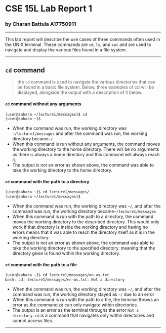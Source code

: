 # CSE 15L Lab Report 1
### by Charan Battula A17750911

---

This lab report will describe the use cases of three commands often used in the UNIX terminal.  These commands are `cd`, `ls`, and `cat` and are used to navigate and display the various files found in a file system. 

---
## `cd` command
> the `cd` command is used to navigate the various directories that can be found in a basic file system.  Below, three examples of cd will be displayed, alongside the output with a description of it below.

#### `cd` command without any arguments
```bash
[user@sahara ~/lecture1/messages]$ cd
[user@sahara ~]$
```
- When the command was run, the working directory was `~/lecture1/messages` and after the command was run, the working directory became`~/`
- When this command is run without any arguments, the command moves the working directory to the home directory.  There will be no arguments as there is always a home directory and this command will always reach it.
- The output is not an error as shown above, the command was able to take the working directory to the home directory.

#### `cd` command with the path to a directory
```bash
[user@sahara ~]$ cd lecture1/messages/
[user@sahara ~/lecture1/messages]$ 
```
- When the command was run, the working directory was `~/`, and after the command was run, the working directory became`~/lecture1/messages`
- When this command is run with the path to a directory, the command moves the working directory to the described directory.  This would only work if that directory is inside the working directory and having no errors means that it was able to reach the directory itself as it is in the working directory.
- The output is not an error as shown above, the command was able to take the working directory to the specified directory, meaning that the directory given is found within the working directory.

#### `cd` command with the path to a file
```bash
[user@sahara ~]$ cd lecture1/messages/en-us.txt 
bash: cd: lecture1/messages/en-us.txt: Not a directory
```
- When the command was run, the working directory was `~/`, and after the command was run, the working directory stayed as `~/` due to an error
- When this command is run with the path to a file, the terminal throws an error as the command `cd` can only navigate within directories.
- The output is an error as the terminal throughs the error `Not a directory`. `cd` is a command that navigates only within directories and cannot access files.

---








